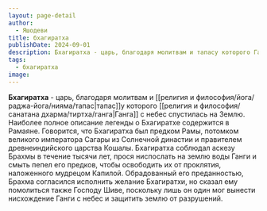 ```yaml
---
layout: page-detail
author:
  - Яшодеви
title: бхагиратха
publishDate: 2024-09-01
description: Бхагиратха - царь, благодаря молитвам и тапасу которого Ганга с небес спустилась на Землю. Наиболее полное описание легенды о Бхагиратхе содержится в Рамаяне.
tags:
  - бхагиратха
image:
---
```

**Бхагиратха** - царь, благодаря молитвам и [[религия и философия/йога/раджа-йога/нияма/тапас|тапас]]у которого [[религия и философия/санатана дхарма/тиртха/ганга|Ганга]] с небес спустилась на Землю. Наиболее полное описание легенды о Бхагиратхе содержится в Рамаяне. Говорится, что Бхагиратха был предком Рамы, потомком великого императора Сагары из Солнечной династии и правителем древнеиндийского царства Кошалы. Бхагиратха соблюдал аскезу Брахмы в течение тысячи лет, прося ниспослать на землю воды Ганги и смыть пепел его предков, чтобы освободить их от проклятия, наложенного мудрецом Капилой. Обрадованный его преданностью, Брахма согласился исполнить желание Бхагиратхи, но сказал ему помолиться также Господу Шиве, поскольку лишь он один мог вынести нисхождение Ганги с небес и защитить землю от разрушений.

